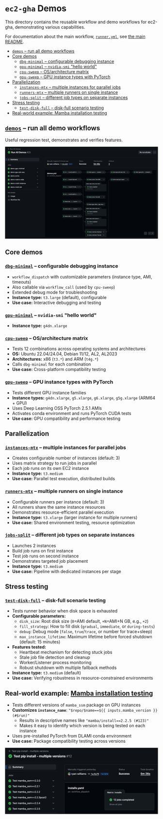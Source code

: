 # `ec2-gha` Demos
This directory contains the reusable workflow and demo workflows for ec2-gha, demonstrating various capabilities.

For documentation about the main workflow, [`runner.yml`](runner.yml), see [the main README](../../README.md).

<!-- toc -->
- [`demos` – run all demo workflows](#demos)
- [Core demos](#core)
    - [`dbg-minimal` – configurable debugging instance](#dbg-minimal)
    - [`gpu-minimal` – `nvidia-smi` "hello world"](#gpu-minimal)
    - [`cpu-sweep` – OS/architecture matrix](#cpu-sweep)
    - [`gpu-sweep` – GPU instance types with PyTorch](#gpu-sweep)
- [Parallelization](#parallel)
    - [`instances-mtx` – multiple instances for parallel jobs](#instances-mtx)
    - [`runners-mtx` – multiple runners on single instance](#runners-mtx)
    - [`jobs-split` – different job types on separate instances](#jobs-split)
- [Stress testing](#stress-tests)
    - [`test-disk-full` – disk-full scenario testing](#test-disk-full)
- [Real-world example: Mamba installation testing](#mamba)
<!-- /toc -->

## [`demos`](demos.yml) – run all demo workflows <a id="demos"></a>
Useful regression test, demonstrates and verifies features.

[![](../../img/demos%2325%201.png)][demos#25]

## Core demos <a id="core"></a>

### [`dbg-minimal`](demo-dbg-minimal.yml) – configurable debugging instance <a id="dbg-minimal"></a>
- `workflow_dispatch` with customizable parameters (instance type, AMI, timeouts)
- Also callable via `workflow_call` (used by `cpu-sweep`)
- Extended debug mode for troubleshooting
- **Instance type:** `t3.large` (default), configurable
- **Use case:** Interactive debugging and testing

### [`gpu-minimal`](demo-gpu-minimal.yml) – `nvidia-smi` "hello world" <a id="gpu-minimal"></a>
- **Instance type:** `g4dn.xlarge`

### [`cpu-sweep`](demo-cpu-sweep.yml) – OS/architecture matrix <a id="cpu-sweep"></a>
- Tests 12 combinations across operating systems and architectures
- **OS:** Ubuntu 22.04/24.04, Debian 11/12, AL2, AL2023
- **Architectures:** x86 (`t3.*`) and ARM (`t4g.*`)
- Calls `dbg-minimal` for each combination
- **Use case:** Cross-platform compatibility testing

### [`gpu-sweep`](demo-gpu-sweep.yml) – GPU instance types with PyTorch <a id="gpu-sweep"></a>
- Tests different GPU instance families
- **Instance types:** `g4dn.xlarge`, `g5.xlarge`, `g6.xlarge`, `g5g.xlarge` (ARM64 + GPU)
- Uses Deep Learning OSS PyTorch 2.5.1 AMIs
- Activates conda environment and runs PyTorch CUDA tests
- **Use case:** GPU compatibility and performance testing

## Parallelization <a id="parallel"></a>

### [`instances-mtx`](demo-instances-mtx.yml) – multiple instances for parallel jobs <a id="instances-mtx"></a>
- Creates configurable number of instances (default: 3)
- Uses matrix strategy to run jobs in parallel
- Each job runs on its own EC2 instance
- **Instance type:** `t3.medium`
- **Use case:** Parallel test execution, distributed builds

### [`runners-mtx`](demo-runners-mtx.yml) – multiple runners on single instance <a id="runners-mtx"></a>
- Configurable runners per instance (default: 3)
- All runners share the same instance resources
- Demonstrates resource-efficient parallel execution
- **Instance type:** `t3.xlarge` (larger instance for multiple runners)
- **Use case:** Shared environment testing, resource optimization

### [`jobs-split`](demo-jobs-split.yml) – different job types on separate instances <a id="jobs-split"></a>
- Launches 2 instances
- Build job runs on first instance
- Test job runs on second instance
- Demonstrates targeted job placement
- **Instance type:** `t3.medium`
- **Use case:** Pipeline with dedicated instances per stage

## Stress testing <a id="stress-tests"></a>

### [`test-disk-full`](test-disk-full.yml) – disk-full scenario testing <a id="test-disk-full"></a>
- Tests runner behavior when disk space is exhausted
- **Configurable parameters:**
  - `disk_size`: Root disk size (`0`=AMI default, `+N`=AMI+N GB, e.g., `+2`)
  - `fill_strategy`: How to fill disk (`gradual`, `immediate`, or `during-tests`)
  - `debug`: Debug mode (`false`, `true`/`trace`, or number for trace+sleep)
  - `max_instance_lifetime`: Maximum lifetime before forced shutdown (default: 15 minutes)
- **Features tested:**
  - Heartbeat mechanism for detecting stuck jobs
  - Stale job file detection and cleanup
  - Worker/Listener process monitoring
  - Robust shutdown with multiple fallback methods
- **Instance type:** `t3.medium` (default)
- **Use case:** Verifying robustness in resource-constrained environments

## Real-world example: [Mamba installation testing](https://github.com/Open-Athena/mamba/blob/gha/.github/workflows/install.yaml) <a id="mamba"></a>
- Tests different versions of `mamba_ssm` package on GPU instances
- **Customizes `instance_name`**: `"$repo/$name==${{ inputs.mamba_version }} (#$run)"`
  - Results in descriptive names like `"mamba/install==2.2.5 (#123)"`
  - Makes it easy to identify which version is being tested on each instance
- Uses pre-installed PyTorch from DLAMI conda environment
- **Use case:** Package compatibility testing across versions

[![](../../img/mamba%2312.png)][mamba#12]

[mamba#12]: https://github.com/Open-Athena/mamba/actions/runs/16972369660/
[demos#25]: https://github.com/Open-Athena/ec2-gha/actions/runs/17004697889

